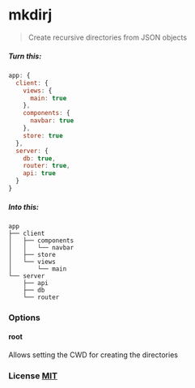 # mkdirj
> Create recursive directories from JSON objects

##### Turn this:

```js
app: {
  client: {
    views: {
      main: true
    },
    components: {
      navbar: true
    },
    store: true
  },
  server: {
    db: true,
    router: true,
    api: true
  }
}


```
##### Into this:

```
app
├── client
│   ├── components
│   │   └── navbar
│   ├── store
│   └── views
│       └── main
└── server
    ├── api
    ├── db
    └── router

```

### Options

#### root

Allows setting the CWD for creating the directories

### License [MIT](MIT)

